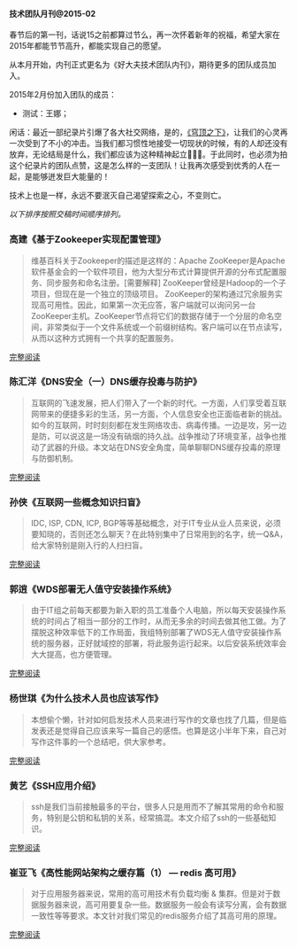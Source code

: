 #### 技术团队月刊@2015-02

春节后的第一刊，话说15之前都算过节么，再一次怀着新年的祝福，希望大家在2015年都能节节高升，都能实现自己的愿望。

从本月开始，内刊正式更名为《好大夫技术团队内刊》，期待更多的团队成员加入。

2015年2月份加入团队的成员：

* 测试：王娜；


闲话：最近一部纪录片引爆了各大社交网络，是的，[《穹顶之下》](http://baike.baidu.com/link?url=VeF7bPKFxdyT9hOl_Kw2tdUYHFU6Wo5kIRBn33-DhhS7v05bybI4IWwfRSJ9zXCArmn-in8qfHkCmN7WgZRQDgut0Y5Ax-fip7u3ihuvQuxpfaghVGWDbBT_rR5dL66R)，让我们的心灵再一次受到了不小的冲击。当我们都习惯性地接受一切现状的时候，有的人却还没有放弃，无论结局是什么，我们都应该为这种精神起立👏👏👏。于此同时，也必须为拍这个纪录片的团队点赞，这是怎么样的一支团队！让我再次感受到优秀的人在一起，是能够迸发巨大能量的！

技术上也是一样，永远不要泯灭自己渴望探索之心，不变则亡。


*以下排序按照交稿时间顺序排列。*


### 高建《基于Zookeeper实现配置管理》

> 维基百科关于Zookeeper的描述是这样的：Apache ZooKeeper是Apache软件基金会的一个软件项目，他为大型分布式计算提供开源的分布式配置服务、同步服务和命名注册。[需要解释] ZooKeeper曾经是Hadoop的一个子项目，但现在是一个独立的顶级项目。
       ZooKeeper的架构通过冗余服务实现高可用性。因此，如果第一次无应答，客户端就可以询问另一台ZooKeeper主机。ZooKeeper节点将它们的数据存储于一个分层的命名空间，非常类似于一个文件系统或一个前缀树结构。客户端可以在节点读写，从而以这种方式拥有一个共享的配置服务。

[完整阅读](http://note.youdao.com/share/?id=f3286a01022b7a0f8eb734f5ec00caf1&type=note)


### 陈汇洋《DNS安全（一）DNS缓存投毒与防护》

> 互联网的飞速发展，把人们带入了一个新的时代。一方面，人们享受着互联网带来的便捷多彩的生活，另一方面，个人信息安全也正面临者新的挑战。如今的互联网，时时刻刻都在发生网络攻击、病毒传播。一边是攻，另一边是防，可以说这是一场没有硝烟的持久战。战争推动了环境变革，战争也推动了武器的升级。本文站在DNS安全角度，简单聊聊DNS缓存投毒的原理与防御机制。

[完整阅读](http://note.youdao.com/share/?id=346dbb97cb736da359cd73efab345bdb&type=note)



### 孙侠《互联网一些概念知识扫盲》

> IDC, ISP, CDN, ICP, BGP等等基础概念，对于IT专业从业人员来说，必须要知晓的，否则还怎么聊天？在此特别集中了日常用到的名字，统一Q&A，给大家特别是刚入行的人扫扫盲。

[完整阅读](http://note.youdao.com/share/?id=a4bd975a9ab77aa149b0f28c82d4f042&type=note)


### 郭逍《WDS部署无人值守安装操作系统》

> 由于IT组之前每天都要为新入职的员工准备个人电脑，所以每天安装操作系统的时间占了相当一部分的工作时，从而无多余的时间去做其他工做。为了摆脱这种效率低下的工作局面，我组特别部署了WDS无人值守安装操作系统的服务器，正好就域控的部署，将此服务运行起来。以后安装系统效率会大大提高，也方便管理。

[完整阅读](http://note.youdao.com/share/?id=be691088ee8505e65bd8362d958dc367&type=note)

### 杨世琪《为什么技术人员也应该写作》

> 本想偷个懒，针对如何启发技术人员来进行写作的文章也找了几篇，但是临发表还是觉得自己应该来写一篇自己的感悟。也算是这小半年下来，自己对写作这件事的一个总结吧，供大家参考。

[完整阅读](https://github.com/yangshiqi/wiki/blob/master/ysq/whyweshouldwrite.md)


### 黄艺《SSH应用介绍》

> ssh是我们当前接触最多的平台，很多人只是用而不了解其常用的命令和服务，特别是公钥和私钥的关系，经常搞混。本文介绍了ssh的一些基础知识。

[完整阅读](http://note.youdao.com/share/?id=d36122b832ddf89dcaa09508ec23af95&type=note)

### 崔亚飞《高性能网站架构之缓存篇（1） — redis 高可用》

> 对于应用服务器来说，常用的高可用技术有负载均衡 & 集群。但是对于数据服务器来说，高可用要复杂一些。数据服务一般会有读写分离，会有数据一致性等等要求。本文针对我们常见的redis服务介绍了其高可用的原理。

[完整阅读](http://note.youdao.com/share/?id=73aba2aaf48f8377cf362fa4436d1e5b&type=note)
